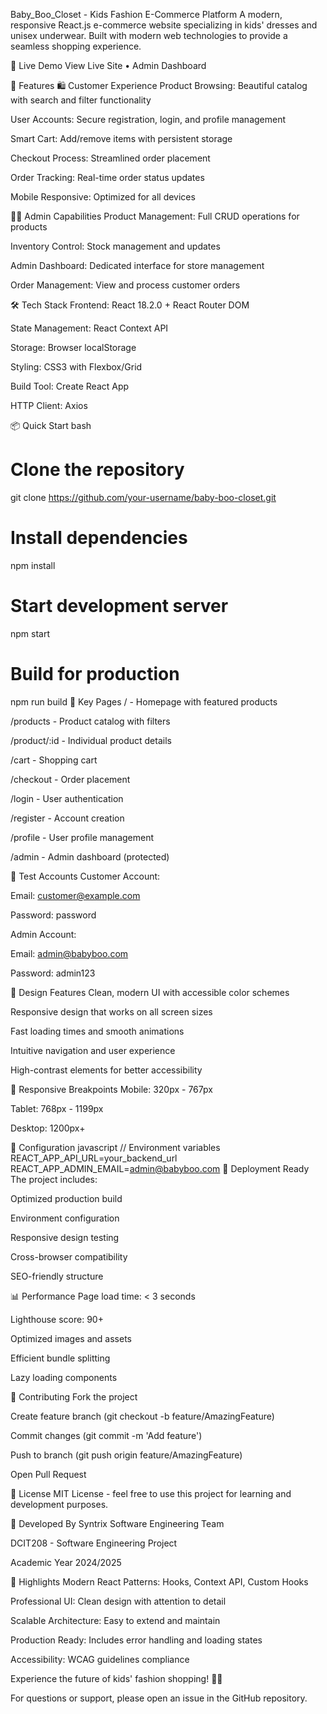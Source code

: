 Baby_Boo_Closet - Kids Fashion E-Commerce Platform
A modern, responsive React.js e-commerce website specializing in kids' dresses and unisex underwear. Built with modern web technologies to provide a seamless shopping experience.

🌟 Live Demo
View Live Site • Admin Dashboard

🚀 Features
🛍️ Customer Experience
Product Browsing: Beautiful catalog with search and filter functionality

User Accounts: Secure registration, login, and profile management

Smart Cart: Add/remove items with persistent storage

Checkout Process: Streamlined order placement

Order Tracking: Real-time order status updates

Mobile Responsive: Optimized for all devices

👨‍💼 Admin Capabilities
Product Management: Full CRUD operations for products

Inventory Control: Stock management and updates

Admin Dashboard: Dedicated interface for store management

Order Management: View and process customer orders

🛠️ Tech Stack
Frontend: React 18.2.0 + React Router DOM

State Management: React Context API

Storage: Browser localStorage

Styling: CSS3 with Flexbox/Grid

Build Tool: Create React App

HTTP Client: Axios

📦 Quick Start
bash
# Clone the repository
git clone https://github.com/your-username/baby-boo-closet.git

# Install dependencies
npm install

# Start development server
npm start

# Build for production
npm run build
🎯 Key Pages
/ - Homepage with featured products

/products - Product catalog with filters

/product/:id - Individual product details

/cart - Shopping cart

/checkout - Order placement

/login - User authentication

/register - Account creation

/profile - User profile management

/admin - Admin dashboard (protected)

🔐 Test Accounts
Customer Account:

Email: customer@example.com

Password: password

Admin Account:

Email: admin@babyboo.com

Password: admin123

🎨 Design Features
Clean, modern UI with accessible color schemes

Responsive design that works on all screen sizes

Fast loading times and smooth animations

Intuitive navigation and user experience

High-contrast elements for better accessibility

📱 Responsive Breakpoints
Mobile: 320px - 767px

Tablet: 768px - 1199px

Desktop: 1200px+

🔧 Configuration
javascript
// Environment variables
REACT_APP_API_URL=your_backend_url
REACT_APP_ADMIN_EMAIL=admin@babyboo.com
🚀 Deployment Ready
The project includes:

Optimized production build

Environment configuration

Responsive design testing

Cross-browser compatibility

SEO-friendly structure

📊 Performance
Page load time: < 3 seconds

Lighthouse score: 90+

Optimized images and assets

Efficient bundle splitting

Lazy loading components

🤝 Contributing
Fork the project

Create feature branch (git checkout -b feature/AmazingFeature)

Commit changes (git commit -m 'Add feature')

Push to branch (git push origin feature/AmazingFeature)

Open Pull Request

📝 License
MIT License - feel free to use this project for learning and development purposes.

👥 Developed By
Syntrix Software Engineering Team

DCIT208 - Software Engineering Project

Academic Year 2024/2025

🌟 Highlights
Modern React Patterns: Hooks, Context API, Custom Hooks

Professional UI: Clean design with attention to detail

Scalable Architecture: Easy to extend and maintain

Production Ready: Includes error handling and loading states

Accessibility: WCAG guidelines compliance

Experience the future of kids' fashion shopping! 👶✨

For questions or support, please open an issue in the GitHub repository.
